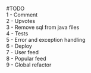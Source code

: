 #TODO  
1 - Comment  
2 - Upvotes  
3 - Remove sql from java files  
4 - Tests  
5 - Error and exception handling  
6 - Deploy  
7 - User feed  
8 - Popular feed  
9 - Global refactor  